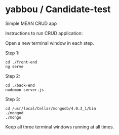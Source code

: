 # yabbou / Candidate-test
Simple MEAN CRUD app

Instructions to run CRUD application:

Open a new terminal window in each step.

Step 1:
```
cd ./front-end
ng serve
```

Step 2:
```
cd ./back-end
nodemon server.js
```

Step 3:
```
cd /usr/local/Cellar/mongodb/4.0.3_1/bin
./mongod
./mongo
```
Keep all three terminal windows running at all times.
